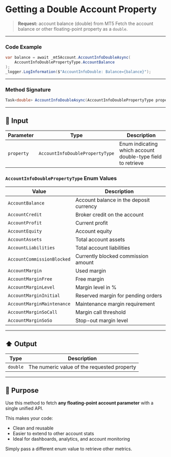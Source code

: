 # Getting a Double Account Property

> **Request:** account balance (double) from MT5
> Fetch the account balance or other floating-point property as a `double`.

---

### Code Example

```csharp
var balance = await _mt5Account.AccountInfoDoubleAsync(
    AccountInfoDoublePropertyType.AccountBalance
);
_logger.LogInformation($"AccountInfoDouble: Balance={balance}");
```

---

### Method Signature

```csharp
Task<double> AccountInfoDoubleAsync(AccountInfoDoublePropertyType property)
```

---

## 🔽 Input

| Parameter  | Type                            | Description                                                 |
| ---------- | ------------------------------- | ----------------------------------------------------------- |
| `property` | `AccountInfoDoublePropertyType` | Enum indicating which account double-type field to retrieve |

### `AccountInfoDoublePropertyType` Enum Values

| Value                      | Description                             |
| -------------------------- | --------------------------------------- |
| `AccountBalance`           | Account balance in the deposit currency |
| `AccountCredit`            | Broker credit on the account            |
| `AccountProfit`            | Current profit                          |
| `AccountEquity`            | Account equity                          |
| `AccountAssets`            | Total account assets                    |
| `AccountLiabilities`       | Total account liabilities               |
| `AccountCommissionBlocked` | Currently blocked commission amount     |
| `AccountMargin`            | Used margin                             |
| `AccountMarginFree`        | Free margin                             |
| `AccountMarginLevel`       | Margin level in %                       |
| `AccountMarginInitial`     | Reserved margin for pending orders      |
| `AccountMarginMaintenance` | Maintenance margin requirement          |
| `AccountMarginSoCall`      | Margin call threshold                   |
| `AccountMarginSoSo`        | Stop-out margin level                   |

---

## ⬆️ Output

| Type     | Description                                 |
| -------- | ------------------------------------------- |
| `double` | The numeric value of the requested property |

---

## 🎯 Purpose

Use this method to fetch **any floating-point account parameter** with a single unified API.

This makes your code:

* Clean and reusable
* Easier to extend to other account stats
* Ideal for dashboards, analytics, and account monitoring

Simply pass a different enum value to retrieve other metrics.
